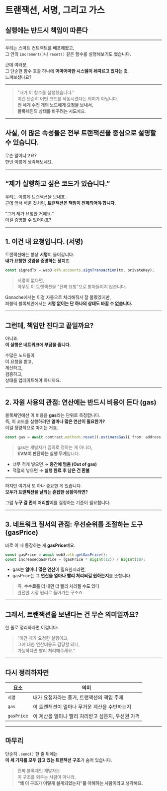# 트랜잭션, 서명, 그리고 가스

## 실행에는 반드시 책임이 따른다

---

우리는 스마트 컨트랙트를 배포해봤고,  
그 안의 `increment()`나 `reset()` 같은 함수를 실행해보기도 했습니다.

근데 여러분,  
그 단순한 함수 호출 하나에 **어마어마한 시스템이 뒤따르고 있다는 것**,  
느껴보셨나요?

---

> "내가 이 함수를 실행했습니다."  
> 이건 단순히 어떤 코드를 작동시켰다는 의미가 아닙니다.  
> **전 세계 수천 개의 노드에게 요청을 보내서,  
> 블록체인의 상태를 바꾸려는 시도**예요.

---

## 사실, 이 많은 속성들은 전부 **트랜잭션**을 중심으로 설명할 수 있습니다.

무슨 말이냐고요?  
한번 이렇게 생각해보세요.

---

## “제가 실행하고 싶은 코드가 있습니다.”

우리는 이렇게 트랜잭션을 보내죠.  
근데 앞서 배운 것처럼, **트랜잭션은 책임이 전제되어야 합니다.**

“그거 제가 요청한 거예요.”  
이걸 증명할 수 있어야죠?

---

## 1. **이건 내 요청입니다. (서명)**

트랜잭션에는 항상 **서명**이 들어갑니다.  
**내가 요청한 것임을 증명하는 장치**죠.

```ts
const signedTx = web3.eth.accounts.signTransaction(tx, privateKey);
```

> 서명이 없다면,  
> 아무도 이 트랜잭션을 "진짜 요청"으로 받아들이지 않습니다.

Ganache에서는 이걸 자동으로 처리해줘서 잘 몰랐겠지만,  
퍼블릭 블록체인에서는 **서명 없이는 단 하나의 상태도 바꿀 수 없습니다.**

---

## 그런데, 책임만 진다고 끝일까요?

아니죠.  
**이 실행은 네트워크에 부담을 줍니다.**

수많은 노드들이  
이 요청을 받고,  
계산하고,  
검증하고,  
상태를 업데이트해야 하니까요.

---

## 2. **자원 사용의 관점: 연산에는 반드시 비용이 든다 (gas)**

블록체인에선 이 비용을 **gas**라는 단위로 측정합니다.  
즉, 이 코드를 실행하려면 **얼마나 많은 연산이 필요한가?**  
이걸 정량적으로 따지는 거죠.

```ts
const gas = await contract.methods.reset().estimateGas({ from: address });
```

> gas는 개발자가 임의로 정하는 게 아니라,  
> **EVM이 판단하는 실행 무게**입니다.

- 너무 적게 넣으면 → **중간에 멈춤 (Out of gas)**
- 적절히 넣으면 → **실행 완료 후 남은 건 환불**

---

하지만 여기서 또 하나 중요한 게 있습니다.  
**모두가 트랜잭션을 날리는 혼잡한 상황이라면?**

그럼 **누구 걸 먼저 처리할지**를 결정하는 기준이 필요합니다.

---

## 3. **네트워크 질서의 관점: 우선순위를 조절하는 도구 (gasPrice)**

바로 이 때 등장하는 게 **gasPrice**예요.

```ts
const gasPrice = await web3.eth.getGasPrice();
const increasedGasPrice = (gasPrice * BigInt(12)) / BigInt(10);
```

- gas는 **얼마나 많은 연산**이 필요한지라면,
- gasPrice는 **그 연산을 얼마나 빨리 처리되길 원하는지**를 뜻합니다.

> 즉, **수수료를 더 내면 더 빨리 처리될 수도 있다**  
> 완전한 시장 원리로 돌아가는 구조죠.

---

## 그래서, 트랜잭션을 보낸다는 건 무슨 의미일까요?

한 줄로 정리하자면 이겁니다:

> “이건 제가 요청한 실행이고,  
> 그에 대한 연산비용도 감당할 테니,  
> 가능하다면 빨리 처리해주세요.”

---

## 다시 정리하자면

| 요소       | 의미                                               |
| ---------- | -------------------------------------------------- |
| `서명`     | 내가 요청자라는 증거, 트랜잭션의 책임 주체         |
| `gas`      | 이 트랜잭션이 얼마나 무거운 계산을 수반하는지      |
| `gasPrice` | 이 계산을 얼마나 빨리 처리받고 싶은지, 우선권 가격 |

---

## 마무리

단순히 `.send()` 한 줄 뒤에는  
**이 세 가지를 모두 담고 있는 트랜잭션 구조**가 숨어 있습니다.

> 진짜 블록체인 개발자는  
> 이 구조를 외우는 사람이 아니라,  
> **“왜 이 구조가 이렇게 설계되었는지”를 이해하는 사람이라고 생각해요.**
